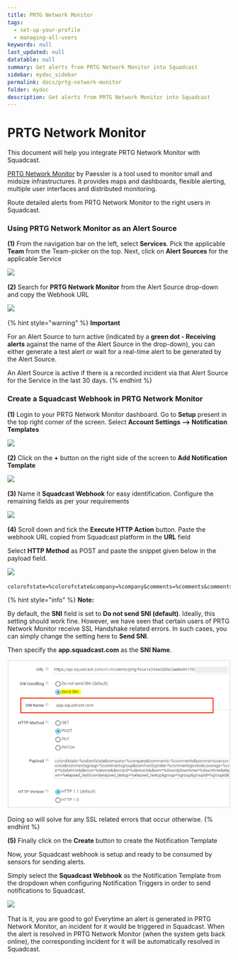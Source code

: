 ```yaml
---
title: PRTG Network Monitor
tags:
  - set-up-your-profile
  - managing-all-users
keywords: null
last_updated: null
datatable: null
summary: Get alerts from PRTG Network Monitor into Squadcast
sidebar: mydoc_sidebar
permalink: docs/prtg-network-monitor
folder: mydoc
description: Get alerts from PRTG Network Monitor into Squadcast
---
```


# PRTG Network Monitor

This document will help you integrate PRTG Network Monitor with Squadcast.

[PRTG Network Monitor](https://www.paessler.com/prtg) by Paessler is a tool used to monitor small and midsize infrastructures. It provides maps and dashboards, flexible alerting, multiple user interfaces and distributed monitoring.

Route detailed alerts from PRTG Network Monitor to the right users in Squadcast.

### Using PRTG Network Monitor as an Alert Source

**(1)** From the navigation bar on the left, select **Services**. Pick the applicable **Team** from the Team-picker on the top. Next, click on **Alert Sources** for the applicable Service

![](../../.gitbook/assets/alert\_source\_1.png)

**(2)** Search for **PRTG Network Monitor** from the Alert Source drop-down and copy the Webhook URL

![](../../.gitbook/assets/prtg\_1.png)

{% hint style="warning" %}
**Important**

For an Alert Source to turn active (indicated by a **green dot - Receiving alerts** against the name of the Alert Source in the drop-down), you can either generate a test alert or wait for a real-time alert to be generated by the Alert Source.

An Alert Source is active if there is a recorded incident via that Alert Source for the Service in the last 30 days.
{% endhint %}

### Create a Squadcast Webhook in PRTG Network Monitor

**(1)** Login to your PRTG Network Monitor dashboard. Go to **Setup** present in the top right corner of the screen. Select **Account Settings --> Notification Templates**

![](../../.gitbook/assets/prtg\_2.png)

**(2)** Click on the **+** button on the right side of the screen to **Add Notification Template**

![](../../.gitbook/assets/prtg\_3.png)

**(3)** Name it **Squadcast Webhook** for easy identification. Configure the remaining fields as per your requirements

![](../../.gitbook/assets/prtg\_4.png)

**(4)** Scroll down and tick the **Execute HTTP Action** button. Paste the webhook URL copied from Squadcast platform in the **URL** field

Select **HTTP Method** as POST and paste the snippet given below in the payload field.

![](../../.gitbook/assets/prtg\_5.png)

```
colorofstate=%colorofstate&company=%company&comments=%comments&commentssensor=%commentssensor&commentsdevice=%commentsdevice&commentsgroup=%commentsgroup&commentsprobe=%commentsprobe&coverage=%coverage&cumsince=%cumsince&date=%date&datetime=%datetime&device=%device&deviceid=%deviceid&down=%down&downtime=%downtime&elapsed_lastcheck=%elapsed_lastcheck&elapsed_lastdown=%elapsed_lastdown&elapsed_lastup=%elapsed_lastup&group=%group&groupid=%groupid&history=%history&home=%home&host=%host&iconofstate=%iconofstate&lastcheck=%lastcheck&lastdown=%lastdown&lastmessage=%lastmessage&laststatus=%laststatus&lastup=%lastup&lastvalue=%lastvalue&linkprobe=%linkprobe&linkgroup=%linkgroup&linkdevice=%linkdevice&linksensor=%linksensor&location=%location&message=%message&name=%name&nodename=%nodename&objecttags=%objecttags&parenttags=%parenttags&prio=%prio&priority=%priority&probe=%probe&probeid=%probeid&programname=%programname&programversion=%programversion&sensor=%sensor&sensorid=%sensorid&server=%server&serviceurl=%serviceurl&settings=%settings&shortname=%shortname&since=%since&sitename=%sitename&statesince=%statesince&status=%status&systemdatetime=%systemdatetime&tags=%tags&time=%time&timezone=%timezone&uptime=%uptime
```

{% hint style="info" %}
**Note:**

By default, the **SNI** field is set to **Do not send SNI (default)**. Ideally, this setting should work fine. However, we have seen that certain users of PRTG Network Monitor receive SSL Handshake related errors. In such cases, you can simply change the setting here to **Send SNI**.

Then specify the **app.squadcast.com** as the **SNI Name**.

<img src="../../.gitbook/assets/prtg_note.png" alt="" data-size="original">

Doing so will solve for any SSL related errors that occur otherwise.
{% endhint %}

**(5)** Finally click on the **Create** button to create the Notification Template

Now, your Squadcast webhook is setup and ready to be consumed by sensors for sending alerts.

Simply select the **Squadcast Webhook** as the Notification Template from the dropdown when configuring Notification Triggers in order to send notifications to Squadcast.

![](../../.gitbook/assets/prtg\_6.png)

That is it, you are good to go! Everytime an alert is generated in PRTG Network Monitor, an incident for it would be triggered in Squadcast. When the alert is resolved in PRTG Network Monitor (when the system gets back online), the corresponding incident for it will be automatically resolved in Squadcast.
